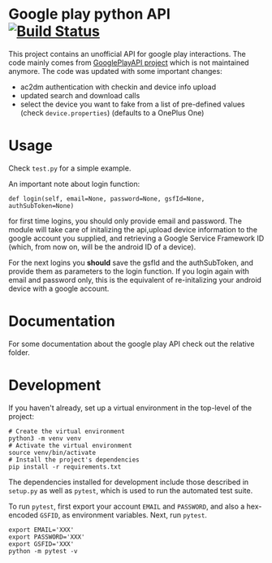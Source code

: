 # Google play python API [![Build Status](https://travis-ci.org/NoMore201/googleplay-api.svg?branch=master)](https://travis-ci.org/NoMore201/googleplay-api)

This project contains an unofficial API for google play interactions. The code mainly comes from
[GooglePlayAPI project](https://github.com/egirault/googleplay-api/) which is not
maintained anymore. The code was updated with some important changes:

* ac2dm authentication with checkin and device info upload
* updated search and download calls
* select the device you want to fake from a list of pre-defined values (check `device.properties`)
(defaults to a OnePlus One)

# Usage
Check `test.py` for a simple example.

An important note about login function:
```
def login(self, email=None, password=None, gsfId=None, authSubToken=None)
```
for first time logins, you should only provide email and password.
The module will take care of initalizing the api,upload device information
to the google account you supplied, and retrieving
a Google Service Framework ID (which, from now on, will be the android ID of a device).

For the next logins you **should** save the gsfId and the authSubToken, and provide them as parameters to the login function. If you login again with email and password only, this is the equivalent of re-initalizing your android device with a google account.

# Documentation

For some documentation about the google play API check out the relative folder.

# Development

If you haven't already, set up a virtual environment in the top-level of the project:

```
# Create the virtual environment
python3 -m venv venv
# Activate the virtual environment
source venv/bin/activate
# Install the project's dependencies
pip install -r requirements.txt
```

The dependencies installed for development include those described in `setup.py` as well as `pytest`, which is used to run the automated test suite.

To run `pytest`, first export your account `EMAIL` and `PASSWORD`, and also a hex-encoded `GSFID`, as environment variables. Next, run `pytest`.

```
export EMAIL='XXX'
export PASSWORD='XXX'
export GSFID='XXX'
python -m pytest -v
```
